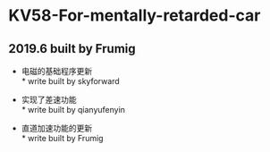 # KV58-For-mentally-retarded-car
## 2019.6 built by Frumig

* 电磁的基础程序更新<br>
             * write built by skyforward
           
* 实现了差速功能<br>
            * write built by qianyufenyin
           
* 直道加速功能的更新<br>
             * write built by Frumig
